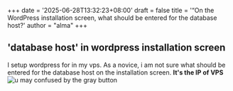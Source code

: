 +++
date = '2025-06-28T13:32:23+08:00'
draft = false
title = '“On the WordPress installation screen, what should be entered for the database host?'
author = "alma"
+++
## 'database host' in wordpress installation screen
I setup wordpress for in my vps. As a novice, i am not sure what should be entered for the database host on the installation screen. **It's the IP of VPS**
![u may confused by the gray button](/images/wordpress01.png)